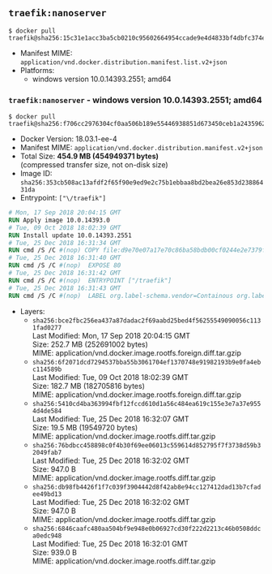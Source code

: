 ## `traefik:nanoserver`

```console
$ docker pull traefik@sha256:15c31e1acc3ba5cb0210c95602664954ccade9e4d4833bf4dbfc374e26aa7e52
```

-	Manifest MIME: `application/vnd.docker.distribution.manifest.list.v2+json`
-	Platforms:
	-	windows version 10.0.14393.2551; amd64

### `traefik:nanoserver` - windows version 10.0.14393.2551; amd64

```console
$ docker pull traefik@sha256:f706cc2976304cf0aa506b189e55446938851d673450ceb1a243596264f70e2e
```

-	Docker Version: 18.03.1-ee-4
-	Manifest MIME: `application/vnd.docker.distribution.manifest.v2+json`
-	Total Size: **454.9 MB (454949371 bytes)**  
	(compressed transfer size, not on-disk size)
-	Image ID: `sha256:353cb508ac13afdf2f65f90e9ed9e2c75b1ebbaa8bd2bea26e853d23886431da`
-	Entrypoint: `["\/traefik"]`

```dockerfile
# Mon, 17 Sep 2018 20:04:15 GMT
RUN Apply image 10.0.14393.0
# Tue, 09 Oct 2018 18:02:39 GMT
RUN Install update 10.0.14393.2551
# Tue, 25 Dec 2018 16:31:34 GMT
RUN cmd /S /C #(nop) COPY file:d9e70e07a17e70c86ba58bdb00cf0244e2e7379f07ba772b47eb35826811a76e in \traefik.exe 
# Tue, 25 Dec 2018 16:31:40 GMT
RUN cmd /S /C #(nop)  EXPOSE 80
# Tue, 25 Dec 2018 16:31:42 GMT
RUN cmd /S /C #(nop)  ENTRYPOINT ["/traefik"]
# Tue, 25 Dec 2018 16:31:43 GMT
RUN cmd /S /C #(nop)  LABEL org.label-schema.vendor=Containous org.label-schema.url=https://traefik.io org.label-schema.name=Traefik org.label-schema.description=A modern reverse-proxy org.label-schema.version=v1.7.6 org.label-schema.docker.schema-version=1.0
```

-	Layers:
	-	`sha256:bce2fbc256ea437a87dadac2f69aabd25bed4f56255549090056c1131fad0277`  
		Last Modified: Mon, 17 Sep 2018 20:04:15 GMT  
		Size: 252.7 MB (252691002 bytes)  
		MIME: application/vnd.docker.image.rootfs.foreign.diff.tar.gzip
	-	`sha256:6f2071dcd7294537bba55b3061704ef1370748e91982193b9e0fa4ebc114589b`  
		Last Modified: Tue, 09 Oct 2018 18:02:39 GMT  
		Size: 182.7 MB (182705816 bytes)  
		MIME: application/vnd.docker.image.rootfs.foreign.diff.tar.gzip
	-	`sha256:5410cd4ba363994fbf12fccd610d1a56c484ea619c155e3e7a37e9554d4de584`  
		Last Modified: Tue, 25 Dec 2018 16:32:07 GMT  
		Size: 19.5 MB (19549720 bytes)  
		MIME: application/vnd.docker.image.rootfs.diff.tar.gzip
	-	`sha256:76bdbcc458898c0f4b30f69ee06013c559614d852795f7f3738d59b32049fab7`  
		Last Modified: Tue, 25 Dec 2018 16:32:02 GMT  
		Size: 947.0 B  
		MIME: application/vnd.docker.image.rootfs.diff.tar.gzip
	-	`sha256:db98fb4426f1f7c039f3904442d8f42ab8e94cc127412dad13b7cfadee49bd13`  
		Last Modified: Tue, 25 Dec 2018 16:32:02 GMT  
		Size: 947.0 B  
		MIME: application/vnd.docker.image.rootfs.diff.tar.gzip
	-	`sha256:6846caafc480aa504bf9e948e0b06927cd30f222d2213c46b0508ddca0edc948`  
		Last Modified: Tue, 25 Dec 2018 16:32:01 GMT  
		Size: 939.0 B  
		MIME: application/vnd.docker.image.rootfs.diff.tar.gzip
